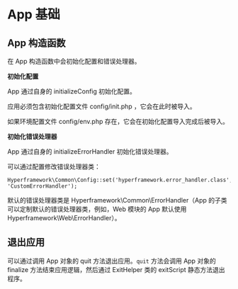 # App 基础
## App 构造函数
在 App 构造函数中会初始化配置和错误处理器。

**初始化配置**

App 通过自身的 initializeConfig 初始化配置。

应用必须包含初始化配置文件 config/init.php ，它会在此时被导入。

如果环境配置文件 config/env.php 存在，它会在初始化配置导入完成后被导入。

**初始化错误处理器**

App 通过自身的 initializeErrorHandler 初始化错误处理器。

可以通过配置修改错误处理器类：
```.php
Hyperframework\Common\Config::set('hyperframework.error_handler.class', 'CustomErrorHandler');
```

默认的错误处理器类是 Hyperframework\Common\ErrorHandler（App 的子类可以定制默认的错误处理器类，例如，Web 模块的 App 默认使用 Hyperframework\Web\ErrorHandler）。

## 退出应用
可以通过调用 App 对象的 quit 方法退出应用。`quit` 方法会调用 App 对象的 finalize 方法结束应用逻辑，然后通过 ExitHelper 类的 exitScript 静态方法退出程序。 
